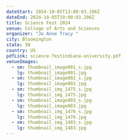 ```yaml
---
dateStart: 2024-10-05T13:00:03.196Z
dateEnd: 2024-10-05T19:00:03.206Z
title: Science Fest 2024
venue: College of Arts and Sciences
organizer: "Jo Anne Tracy "
city: Bloomington
state: IN
country: US
pdfLink: science-festindiana-university.pdf
venueImages:
  - sm: thumbnail_image001_s.jpg
    lg: thumbnail_image001.jpg
  - sm: thumbnail_image002_s.jpg
    lg: thumbnail_image002.jpg
  - sm: thumbnail_img_1475_s.jpg
    lg: thumbnail_img_1475.jpg
  - sm: thumbnail_image003_s.jpg
    lg: thumbnail_image003.jpg
  - sm: thumbnail_img_1476_s.jpg
    lg: thumbnail_img_1476.jpg
  - sm: thumbnail_img_1483_s.jpg
    lg: thumbnail_img_1483.jpg
---
```

